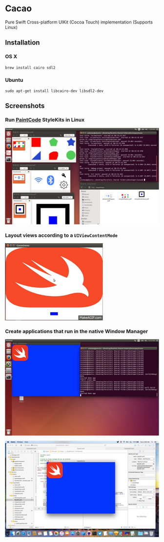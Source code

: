 # Cacao
Pure Swift Cross-platform UIKit (Cocoa Touch) implementation (Supports Linux)

## Installation

### OS X
`brew install cairo sdl2`

### Ubuntu
`sudo apt-get install libcairo-dev libsdl2-dev`

## Screenshots

### Run [PaintCode](http://www.paintcodeapp.com) StyleKits in Linux

![Image](ReadmeImages/UbuntuStyleKit.png)

### Layout views according to a `UIViewContentMode`

![Image](ReadmeImages/ContentMode.gif)

### Create applications that run in the native Window Manager

![Image](ReadmeImages/UbuntuWindow.jpg)

![Image](ReadmeImages/MacWindow.jpg)

